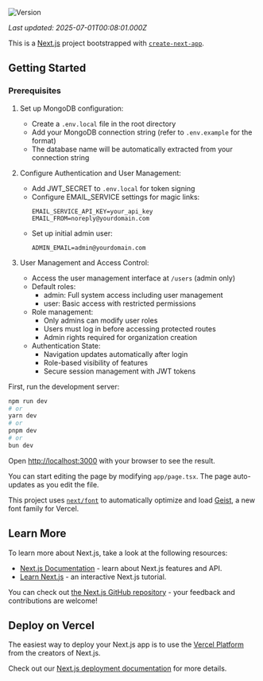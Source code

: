 ![Version](https://img.shields.io/badge/version-6.0.1-blue.svg)

_Last updated: 2025-07-01T00:08:01.000Z_

This is a [Next.js](https://nextjs.org) project bootstrapped with [`create-next-app`](https://nextjs.org/docs/app/api-reference/cli/create-next-app).

## Getting Started

### Prerequisites

1. Set up MongoDB configuration:
   - Create a `.env.local` file in the root directory
   - Add your MongoDB connection string (refer to `.env.example` for the format)
   - The database name will be automatically extracted from your connection string

2. Configure Authentication and User Management:
   - Add JWT_SECRET to `.env.local` for token signing
   - Configure EMAIL_SERVICE settings for magic links:
     ```env
     EMAIL_SERVICE_API_KEY=your_api_key
     EMAIL_FROM=noreply@yourdomain.com
     ```
   - Set up initial admin user:
     ```env
     ADMIN_EMAIL=admin@yourdomain.com
     ```

3. User Management and Access Control:
   - Access the user management interface at `/users` (admin only)
   - Default roles:
     - admin: Full system access including user management
     - user: Basic access with restricted permissions
   - Role management:
     - Only admins can modify user roles
     - Users must log in before accessing protected routes
     - Admin rights required for organization creation
   - Authentication State:
     - Navigation updates automatically after login
     - Role-based visibility of features
     - Secure session management with JWT tokens

First, run the development server:

```bash
npm run dev
# or
yarn dev
# or
pnpm dev
# or
bun dev
```

Open [http://localhost:3000](http://localhost:3000) with your browser to see the result.

You can start editing the page by modifying `app/page.tsx`. The page auto-updates as you edit the file.

This project uses [`next/font`](https://nextjs.org/docs/app/building-your-application/optimizing/fonts) to automatically optimize and load [Geist](https://vercel.com/font), a new font family for Vercel.

## Learn More

To learn more about Next.js, take a look at the following resources:

- [Next.js Documentation](https://nextjs.org/docs) - learn about Next.js features and API.
- [Learn Next.js](https://nextjs.org/learn) - an interactive Next.js tutorial.

You can check out [the Next.js GitHub repository](https://github.com/vercel/next.js) - your feedback and contributions are welcome!

## Deploy on Vercel

The easiest way to deploy your Next.js app is to use the [Vercel Platform](https://vercel.com/new?utm_medium=default-template&filter=next.js&utm_source=create-next-app&utm_campaign=create-next-app-readme) from the creators of Next.js.

Check out our [Next.js deployment documentation](https://nextjs.org/docs/app/building-your-application/deploying) for more details.
